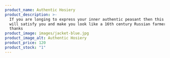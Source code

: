 ```yaml
---
product_name: Authentic Hosiery
product_description: >-
  If you are longing to express your inner authentic peasant then this overcoat
  will satisfy you and make you look like a 16th century Russian farmer good job
  thanks
product_image: images/jacket-blue.jpg
product_image_alt: Authentic Hosiery
product_price: 120
product_stock: "1"
---
```

